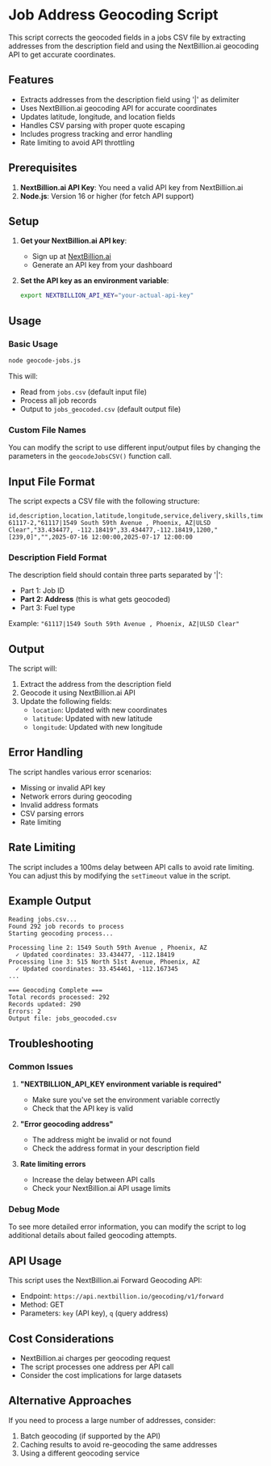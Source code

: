 # Job Address Geocoding Script

This script corrects the geocoded fields in a jobs CSV file by extracting addresses from the description field and using the NextBillion.ai geocoding API to get accurate coordinates.

## Features

- Extracts addresses from the description field using '|' as delimiter
- Uses NextBillion.ai geocoding API for accurate coordinates
- Updates latitude, longitude, and location fields
- Handles CSV parsing with proper quote escaping
- Includes progress tracking and error handling
- Rate limiting to avoid API throttling

## Prerequisites

1. **NextBillion.ai API Key**: You need a valid API key from NextBillion.ai
2. **Node.js**: Version 16 or higher (for fetch API support)

## Setup

1. **Get your NextBillion.ai API key**:
   - Sign up at [NextBillion.ai](https://nextbillion.ai/)
   - Generate an API key from your dashboard

2. **Set the API key as an environment variable**:
   ```bash
   export NEXTBILLION_API_KEY="your-actual-api-key"
   ```

## Usage

### Basic Usage
```bash
node geocode-jobs.js
```

This will:
- Read from `jobs.csv` (default input file)
- Process all job records
- Output to `jobs_geocoded.csv` (default output file)

### Custom File Names
You can modify the script to use different input/output files by changing the parameters in the `geocodeJobsCSV()` function call.

## Input File Format

The script expects a CSV file with the following structure:
```csv
id,description,location,latitude,longitude,service,delivery,skills,time_window_start,time_window_end
61117-2,"61117|1549 South 59th Avenue , Phoenix, AZ|ULSD Clear","33.434477, -112.18419",33.434477,-112.18419,1200,"[239,0]","",2025-07-16 12:00:00,2025-07-17 12:00:00
```

### Description Field Format
The description field should contain three parts separated by '|':
- Part 1: Job ID
- **Part 2: Address** (this is what gets geocoded)
- Part 3: Fuel type

Example: `"61117|1549 South 59th Avenue , Phoenix, AZ|ULSD Clear"`

## Output

The script will:
1. Extract the address from the description field
2. Geocode it using NextBillion.ai API
3. Update the following fields:
   - `location`: Updated with new coordinates
   - `latitude`: Updated with new latitude
   - `longitude`: Updated with new longitude

## Error Handling

The script handles various error scenarios:
- Missing or invalid API key
- Network errors during geocoding
- Invalid address formats
- CSV parsing errors
- Rate limiting

## Rate Limiting

The script includes a 100ms delay between API calls to avoid rate limiting. You can adjust this by modifying the `setTimeout` value in the script.

## Example Output

```
Reading jobs.csv...
Found 292 job records to process
Starting geocoding process...

Processing line 2: 1549 South 59th Avenue , Phoenix, AZ
  ✓ Updated coordinates: 33.434477, -112.18419
Processing line 3: 515 North 51st Avenue, Phoenix, AZ
  ✓ Updated coordinates: 33.454461, -112.167345
...

=== Geocoding Complete ===
Total records processed: 292
Records updated: 290
Errors: 2
Output file: jobs_geocoded.csv
```

## Troubleshooting

### Common Issues

1. **"NEXTBILLION_API_KEY environment variable is required"**
   - Make sure you've set the environment variable correctly
   - Check that the API key is valid

2. **"Error geocoding address"**
   - The address might be invalid or not found
   - Check the address format in your description field

3. **Rate limiting errors**
   - Increase the delay between API calls
   - Check your NextBillion.ai API usage limits

### Debug Mode

To see more detailed error information, you can modify the script to log additional details about failed geocoding attempts.

## API Usage

This script uses the NextBillion.ai Forward Geocoding API:
- Endpoint: `https://api.nextbillion.io/geocoding/v1/forward`
- Method: GET
- Parameters: `key` (API key), `q` (query address)

## Cost Considerations

- NextBillion.ai charges per geocoding request
- The script processes one address per API call
- Consider the cost implications for large datasets

## Alternative Approaches

If you need to process a large number of addresses, consider:
1. Batch geocoding (if supported by the API)
2. Caching results to avoid re-geocoding the same addresses
3. Using a different geocoding service 